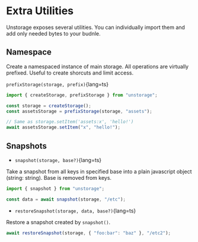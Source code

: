 # Extra Utilities

Unstorage exposes several utilities. You can individually import them and add only needed bytes to your budnle.

## Namespace

Create a namespaced instance of main storage. All operations are virtually prefixed. Useful to create shorcuts and limit access.

`prefixStorage(storage, prefix)`{lang=ts}

```ts
import { createStorage, prefixStorage } from "unstorage";

const storage = createStorage();
const assetsStorage = prefixStorage(storage, "assets");

// Same as storage.setItem('assets:x', 'hello!')
await assetsStorage.setItem("x", "hello!");
```

## Snapshots

- `snapshot(storage, base?)`{lang=ts}

Take a snapshot from all keys in specified base into a plain javascript object (string: string). Base is removed from keys.

```js
import { snapshot } from "unstorage";

const data = await snapshot(storage, "/etc");
```

- `restoreSnapshot(storage, data, base?)`{lang=ts}

Restore a snapshot created by `snapshot()`.

```js
await restoreSnapshot(storage, { "foo:bar": "baz" }, "/etc2");
```
